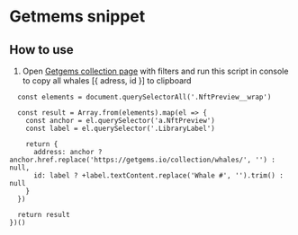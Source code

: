 # Getmems snippet

## How to use

1. Open [Getgems collection page](https://getgems.io/collection/whales) with filters and run this script in console to copy all whales [{ adress, id }] to clipboard

```const a = (() => {
  const elements = document.querySelectorAll('.NftPreview__wrap')

  const result = Array.from(elements).map(el => {
    const anchor = el.querySelector('a.NftPreview')
    const label = el.querySelector('.LibraryLabel')

    return {
      address: anchor ? anchor.href.replace('https://getgems.io/collection/whales/', '') : null,
      id: label ? +label.textContent.replace('Whale #', '').trim() : null
    }
  })

  return result
})()